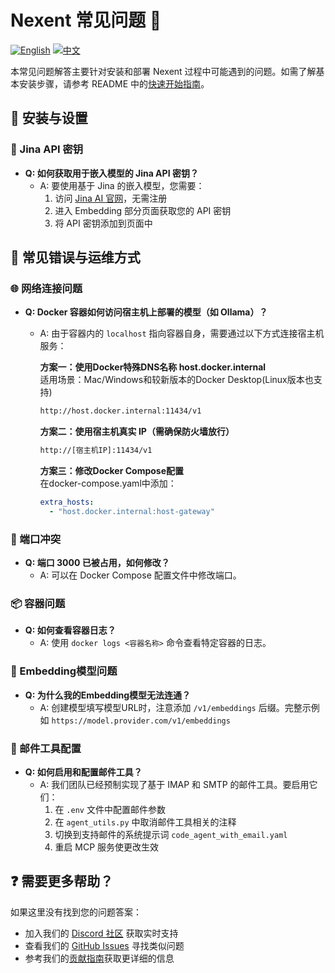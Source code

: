 # Nexent 常见问题 🤔

[![English](https://img.shields.io/badge/English-FAQ-blue)](FAQ.md)
[![中文](https://img.shields.io/badge/中文-FAQ-green)](FAQ_CN.md)

本常见问题解答主要针对安装和部署 Nexent 过程中可能遇到的问题。如需了解基本安装步骤，请参考 README 中的[快速开始指南](../README_CN.md#-先来试试看)。

## 🚀 安装与设置

### 🔑 Jina API 密钥
- **Q: 如何获取用于嵌入模型的 Jina API 密钥？**
  - A: 要使用基于 Jina 的嵌入模型，您需要：
    1. 访问 [Jina AI 官网](https://jina.ai/)，无需注册
    3. 进入 Embedding 部分页面获取您的 API 密钥
    4. 将 API 密钥添加到页面中

## 🚫 常见错误与运维方式

### 🌐 网络连接问题
- **Q: Docker 容器如何访问宿主机上部署的模型（如 Ollama）？**
  - A: 由于容器内的 `localhost` 指向容器自身，需要通过以下方式连接宿主机服务：
  
    **方案一：使用Docker特殊DNS名称 host.docker.internal**  
    适用场景：Mac/Windows和较新版本的Docker Desktop(Linux版本也支持)  
      ```bash
      http://host.docker.internal:11434/v1
      ```
    **方案二：使用宿主机真实 IP（需确保防火墙放行）**
    ```bash
    http://[宿主机IP]:11434/v1
    ```
    **方案三：修改Docker Compose配置**  
    在docker-compose.yaml中添加：
    ```yaml
    extra_hosts:
      - "host.docker.internal:host-gateway"

### 🔌 端口冲突
- **Q: 端口 3000 已被占用，如何修改？**
  - A: 可以在 Docker Compose 配置文件中修改端口。

### 📦 容器问题
- **Q: 如何查看容器日志？**
  - A: 使用 `docker logs <容器名称>` 命令查看特定容器的日志。

### 🔢 Embedding模型问题
- **Q: 为什么我的Embedding模型无法连通？**
  - A: 创建模型填写模型URL时，注意添加 `/v1/embeddings` 后缀。完整示例如 `https://model.provider.com/v1/embeddings`

### 📧 邮件工具配置
- **Q: 如何启用和配置邮件工具？**
  - A: 我们团队已经预制实现了基于 IMAP 和 SMTP 的邮件工具。要启用它们：
    1. 在 `.env` 文件中配置邮件参数
    2. 在 `agent_utils.py` 中取消邮件工具相关的注释
    3. 切换到支持邮件的系统提示词 `code_agent_with_email.yaml`
    4. 重启 MCP 服务使更改生效

## ❓ 需要更多帮助？

如果这里没有找到您的问题答案：
- 加入我们的 [Discord 社区](https://discord.gg/tb5H3S3wyv) 获取实时支持
- 查看我们的 [GitHub Issues](https://github.com/ModelEngine-Group/nexent/issues) 寻找类似问题
- 参考我们的[贡献指南](CONTRIBUTING_CN.md)获取更详细的信息 